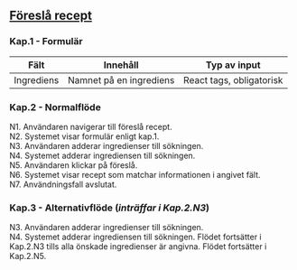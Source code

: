 ## <u>Föreslå recept</u>
### Kap.1 - Formulär 
| Fält                       	| Innehåll                     	| Typ av input                             	|
|----------------------------	|------------------------------	|------------------------------------------	|
| Ingrediens              	| Namnet på en ingrediens           	| React tags, obligatorisk      	|


### Kap.2 - Normalflöde
N1. Användaren navigerar till föreslå recept. <br>
N2. Systemet visar formulär enligt kap.1. <br>
N3. Användaren adderar ingredienser till sökningen. <br>
N4. Systemet adderar ingrediensen till sökningen. <br>
N5. Användaren klickar på föreslå. <br>
N6. Systemet visar recept som matchar informationen i angivet fält. <br>
N7. Användningsfall avslutat. <br>

### Kap.3 - Alternativflöde (*inträffar i Kap.2.N3*)
N3. Användaren adderar ingredienser till sökningen. <br>
N4. Systemet adderar ingrediensen till sökningen. Flödet fortsätter i Kap.2.N3 tills alla önskade ingredienser är angivna. Flödet fortsätter i Kap.2.N5. <br>

